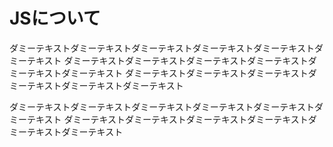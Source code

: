 # JSについて

ダミーテキストダミーテキストダミーテキストダミーテキストダミーテキストダミーテキスト
ダミーテキストダミーテキストダミーテキストダミーテキストダミーテキストダミーテキスト
ダミーテキストダミーテキストダミーテキストダミーテキストダミーテキストダミーテキスト

ダミーテキストダミーテキストダミーテキストダミーテキストダミーテキストダミーテキスト
ダミーテキストダミーテキストダミーテキストダミーテキストダミーテキストダミーテキスト
